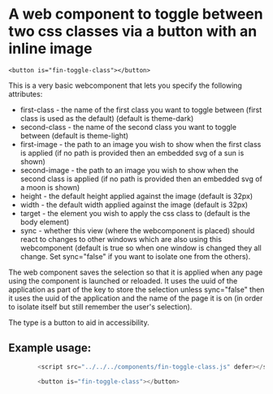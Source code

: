 # A web component to toggle between two css classes via a button with an inline image

`<button is="fin-toggle-class"></button>`

This is a very basic webcomponent that lets you specify the following attributes:

- first-class - the name of the first class you want to toggle between (first class is used as the default) (default is theme-dark)
- second-class - the name of the second class you want to toggle between (default is theme-light)
- first-image - the path to an image you wish to show when the first class is applied (if no path is provided then an embedded svg of a sun is shown)
- second-image - the path to an image you wish to show when the second class is applied (if no path is provided then an embedded svg of a moon is shown)
- height - the default height applied against the image (default is 32px)
- width - the default width applied against the image (default is 32px)
- target - the element you wish to apply the css class to (default is the body element)
- sync - whether this view (where the webcomponent is placed) should react to changes to other windows which are also using this webcomponent (default is true so when one window is changed they all change. Set sync="false" if you want to isolate one from the others).

The web component saves the selection so that it is applied when any page using the component is launched or reloaded. It uses the uuid of the application as part of the key to store the selection unless sync="false" then it uses the uuid of the application and the name of the page it is on (in order to isolate itself but still remember the user's selection).

The type is a button to aid in accessibility.

## Example usage:

```javascript
        <script src="../../../components/fin-toggle-class.js" defer></script>

        <button is="fin-toggle-class"></button>
```
